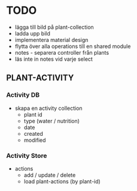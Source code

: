 # TODO

* lägga till bild på plant-collection
* ladda upp bild
* implementera material design
* flytta över alla operations till en shared module
* notes - separera controller från plants
* läs inte in notes vid varje select

## PLANT-ACTIVITY

### Activity DB

* skapa en activity collection
  * plant id
  * type (water / nutrition)
  * date
  * created
  * modified

### Activity Store

* actions
  * add / update / delete
  * load plant-actions (by plant-id)
